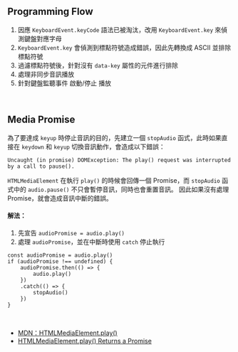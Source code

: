 ## Programming Flow

1. 因應 `KeyboardEvent.keyCode` 語法已被淘汰，改用 `KeyboardEvent.key` 來偵測鍵盤對應字母
2. `KeyboardEvent.key` 會偵測到標點符號造成錯誤，因此先轉換成 ASCII 並排除標點符號
3. 過濾標點符號後，針對沒有 `data-key` 屬性的元件進行排除
4. 處理非同步音訊播放
5. 針對鍵盤監聽事件 啟動/停止 播放

<br>

## Media Promise

為了要達成 `keyup` 時停止音訊的目的，先建立一個 `stopAudio` 函式，此時如果直接在 `keydown` 和 `keyup` 切換音訊動作，會造成以下錯誤：
```
Uncaught (in promise) DOMException: The play() request was interrupted by a call to pause().
```

`HTMLMediaElement` 在執行 `play()` 的時候會回傳一個 Promise，而 `stopAudio` 函式中的 `audio.pause()` 不只會暫停音訊，同時也會重置音訊。
因此如果沒有處理 Promise，就會造成音訊中斷的錯誤。

#### 解法：

1. 先宣告 `audioPromise = audio.play()`
2. 處理 `audioPromise`，並在中斷時使用 `catch` 停止執行


```
const audioPromise = audio.play()
if (audioPromise !== undefined) {
    audioPromise.then(() => {
        audio.play()
    })
    .catch(() => {
        stopAudio()
    })
}
```

<br>

* [MDN：HTMLMediaElement.play()](https://developer.mozilla.org/en-US/docs/Web/API/HTMLMediaElement/play)
* [HTMLMediaElement.play() Returns a Promise](https://developers.google.com/web/updates/2016/03/play-returns-promise)

